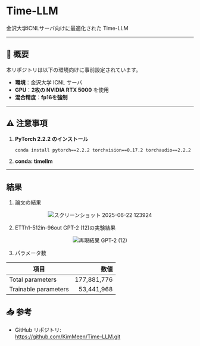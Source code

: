 # Time-LLM

金沢大学ICNLサーバ向けに最適化された Time-LLM

---

## 📝 概要

本リポジトリは以下の環境向けに事前設定されています。

- **環境**：金沢大学 ICNL サーバ  
- **GPU**：**2枚の NVIDIA RTX 5000** を使用  
- **混合精度**：**fp16を強制**

---

## ⚠️ 注意事項

1. **PyTorch 2.2.2 のインストール**  
   ```bash
   conda install pytorch==2.2.2 torchvision==0.17.2 torchaudio==2.2.2 pytorch-cuda=12.1 -c pytorch -c nvidia
   ```
2. **conda: timellm**
---

## 結果

1. 論文の結果

<p align="center">
  <img src="https://github.com/user-attachments/assets/f09f9c38-e176-478a-858b-c7f0b28d3647" alt="スクリーンショット 2025-06-22 123924">
</p>

2. ETTh1-512in-96out GPT-2 (12)の実験結果

<p align="center">
  <img src="https://github.com/user-attachments/assets/d1aa62bf-ebde-4015-b397-9fa28d7cb789" alt="再現結果 GPT-2 (12)">
</p>

3. パラメータ数

| 項目                   | 数値           |
| ---------------------- | -------------: |
| Total parameters       | 177,881,776    |
| Trainable parameters   |  53,441,968    |




## 📥 参考

- GitHub リポジトリ:  
  https://github.com/KimMeen/Time-LLM.git
